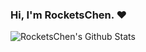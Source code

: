 ### Hi, I'm RocketsChen. ❤


<img align="center" src="https://github-readme-stats.vercel.app/api?username=RocketsChen&show_icons=true" alt="RocketsChen's Github Stats" />

